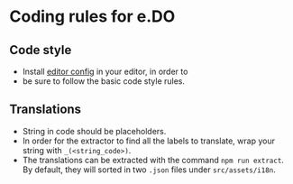 # Coding rules for e.DO

## Code style
* Install [editor config](http://editorconfig.org/) in your editor, in order to
* be sure to follow the basic code style rules.

## Translations

* String in code should be placeholders.
* In order for the extractor to find all the labels to translate, wrap your
  string with `_(<string_code>)`.
* The translations can be extracted with the command `npm run extract`. By
  default, they will sorted in two `.json` files under `src/assets/i18n`.
